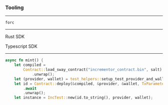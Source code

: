 ### Tooling

----

`forc`


----

Rust SDK

Typescript SDK

----
```rust
async fn mint() {
    let compiled =
        Contract::load_sway_contract("incrementor_contract.bin", salt)
            .unwrap();
    let (provider, wallet) = test_helpers::setup_test_provider_and_wallet().await;
    let id = Contract::deploy(&compiled, &provider, &wallet, TxParameters::default())
        .await
        .unwrap();
    let instance = IncTest::new(id.to_string(), provider, wallet);

```
